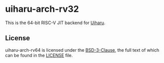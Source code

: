 # uiharu-arch-rv32

This is the 64-bit RISC-V JIT backend for [Uiharu].

## License

uiharu-arch-rv64 is licensed under the [BSD-3-Clause], the full text of which can be found in the [LICENSE] file.

[Uiharu]: https://github.com/lethalbit/uiharu
[BSD-3-Clause]: https://spdx.org/licenses/BSD-3-Clause.html
[LICENSE]: ./LICENSE
